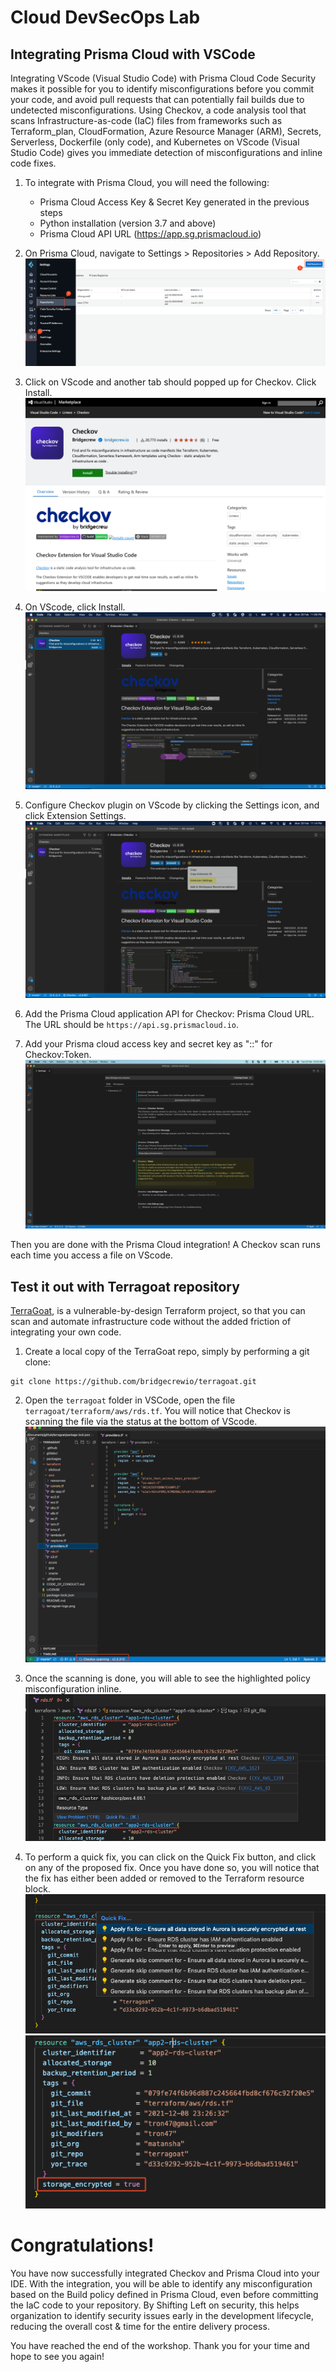# Cloud DevSecOps Lab
## Integrating Prisma Cloud with VSCode
Integrating VScode (Visual Studio Code) with Prisma Cloud Code Security makes it possible for you to identify misconfigurations before you commit your code, and avoid pull requests that can potentially fail builds due to undetected misconfigurations. Using Checkov, a code analysis tool that scans Infrastructure-as-code (IaC) files from frameworks such as Terraform_plan, CloudFormation, Azure Resource Manager (ARM), Secrets, Serverless, Dockerfile (only code), and Kubernetes on VScode (Visual Studio Code) gives you immediate detection of misconfigurations and inline code fixes.

1. To integrate with Prisma Cloud, you will need the following:
    - Prisma Cloud Access Key & Secret Key generated in the previous steps
    - Python installation (version 3.7 and above)
    - Prisma Cloud API URL (https://app.sg.prismacloud.io)

2. On Prisma Cloud, navigate to Settings > Repositories > Add Repository. 
![alt text](/resources/pc-onboarding-vscode-1.png?raw=true)

3. Click on VScode and another tab should popped up for Checkov. Click Install.
![alt text](/resources/pc-onboarding-vscode-2.png?raw=true)

4. On VScode, click Install.
![alt text](/resources/pc-onboarding-vscode-3.png?raw=true)

5. Configure Checkov plugin on VScode by clicking the Settings icon, and click Extension Settings.
![alt text](/resources/pc-onboarding-vscode-5.png?raw=true)

6. Add the Prisma Cloud application API for Checkov: Prisma Cloud URL. The URL should be ```https://api.sg.prismacloud.io```.

7. Add your Prisma cloud access key and secret key as "<prismaaccesskey>::<prismasecretkey>" for Checkov:Token.
![alt text](/resources/pc-onboarding-vscode-4.png?raw=true)

Then you are done with the Prisma Cloud integration! A Checkov scan runs each time you access a file on VScode.

## Test it out with Terragoat repository
[TerraGoat](https://workshop.bridgecrew.io/terraform/30_module_one/www.github.com/bridgecrewio/terragoat), is a vulnerable-by-design Terraform project, so that you can scan and automate infrastructure code without the added friction of integrating your own code.

1. Create a local copy of the TerraGoat repo, simply by performing a git clone:
```
git clone https://github.com/bridgecrewio/terragoat.git
```

2. Open the ```terragoat``` folder in VSCode, open the file ```terragoat/terraform/aws/rds.tf```. You will notice that Checkov is scanning the file via the status at the bottom of VScode.
![alt text](/resources/pc-checkov-scanning.png?raw=true)

3. Once the scanning is done, you will able to see the highlighted policy misconfiguration inline.
![alt text](/resources/pc-checkov-scanning-2.png?raw=true)

4. To perform a quick fix, you can click on the Quick Fix button, and click on any of the proposed fix. Once you have done so, you will notice that the fix has either been added or removed to the Terraform resource block.
![alt text](/resources/pc-checkov-quickfix-1.png?raw=true)
![alt text](/resources/pc-checkov-quickfix-2.png?raw=true)

# Congratulations!
You have now successfully integrated Checkov and Prisma Cloud into your IDE. With the integration, you will be able to identify any misconfiguration based on the Build policy defined in Prisma Cloud, even before committing the IaC code to your repository. By Shifting Left on security, this helps organization to identify security issues early in the development lifecycle, reducing the overall cost & time for the entire delivery process.

You have reached the end of the workshop. Thank you for your time and hope to see you again!